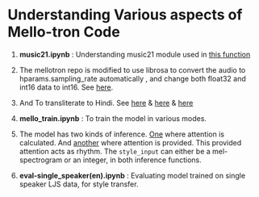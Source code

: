 # Understanding Various aspects of Mello-tron Code

1. **music21.ipynb** : Understanding music21 module used in [this function](https://github.com/NVIDIA/mellotron/blob/master/mellotron_utils.py#L240)

2. The mellotron repo is modified to use librosa to convert the audio to hparams.sampling_rate automatically , and change both float32 and int16 data to int16. See [here](https://github.com/deterministic-algorithms-lab/Speech-Explorations/blob/master/Mellotron/mellotron/utils.py#L13).

3. And To transliterate to Hindi. See [here](https://github.com/deterministic-algorithms-lab/Speech-Explorations/blob/master/Mellotron/mellotron/text/cleaners.py#L20) & [here](https://github.com/deterministic-algorithms-lab/Speech-Explorations/blob/master/Mellotron/mellotron/text/cleaners.py#L80) & [here](https://github.com/deterministic-algorithms-lab/Speech-Explorations/blob/fdf7ec136ed1f16cf30091592c71234111a357b5/Mellotron/mellotron/text/__init__.py#L46)

4. **mello_train.ipynb** : To train the model in various modes.

5. The model has two kinds of inference. [One](https://github.com/NVIDIA/mellotron/blob/d4746169ea570d3aa8e5c6dfca91b818e7c01eb6/model.py#L621) where attention is calculated. And [another](https://github.com/NVIDIA/mellotron/blob/d4746169ea570d3aa8e5c6dfca91b818e7c01eb6/model.py#L653) where attention is provided. This provided attention acts as rhythm. The ```style_input``` can either be a mel-spectrogram or an integer, in both inference functions. 

6. **eval-single_speaker(en).ipynb** : Evaluating model trained on single speaker LJS data, for style transfer. 
